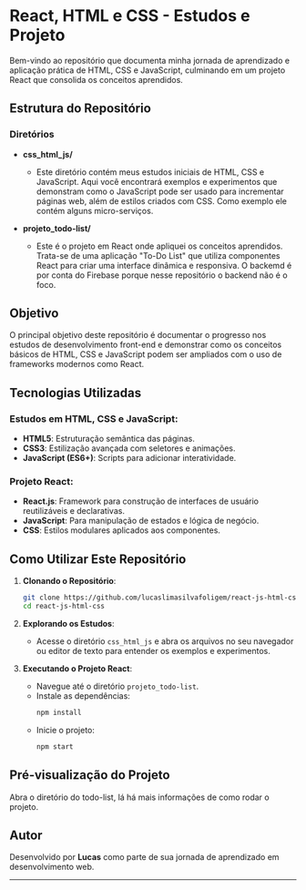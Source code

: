 # React, HTML e CSS - Estudos e Projeto

Bem-vindo ao repositório que documenta minha jornada de aprendizado e aplicação prática de HTML, CSS e JavaScript, culminando em um projeto React que consolida os conceitos aprendidos. 

## Estrutura do Repositório

### Diretórios

- **css_html_js/**
  - Este diretório contém meus estudos iniciais de HTML, CSS e JavaScript. Aqui você encontrará exemplos e experimentos que demonstram como o JavaScript pode ser usado para incrementar páginas web, além de estilos criados com CSS. Como exemplo ele contém alguns micro-serviços.

- **projeto_todo-list/**
  - Este é o projeto em React onde apliquei os conceitos aprendidos. Trata-se de uma aplicação "To-Do List" que utiliza componentes React para criar uma interface dinâmica e responsiva. O backemd é por conta do Firebase porque nesse repositório o backend não é o foco.

## Objetivo

O principal objetivo deste repositório é documentar o progresso nos estudos de desenvolvimento front-end e demonstrar como os conceitos básicos de HTML, CSS e JavaScript podem ser ampliados com o uso de frameworks modernos como React.

## Tecnologias Utilizadas

### Estudos em HTML, CSS e JavaScript:
- **HTML5**: Estruturação semântica das páginas.
- **CSS3**: Estilização avançada com seletores e animações.
- **JavaScript (ES6+)**: Scripts para adicionar interatividade.

### Projeto React:
- **React.js**: Framework para construção de interfaces de usuário reutilizáveis e declarativas.
- **JavaScript**: Para manipulação de estados e lógica de negócio.
- **CSS**: Estilos modulares aplicados aos componentes.

## Como Utilizar Este Repositório

1. **Clonando o Repositório**:
   ```bash
   git clone https://github.com/lucaslimasilvafoligem/react-js-html-css.git
   cd react-js-html-css
   ```

2. **Explorando os Estudos**:
   - Acesse o diretório `css_html_js` e abra os arquivos no seu navegador ou editor de texto para entender os exemplos e experimentos.

3. **Executando o Projeto React**:
   - Navegue até o diretório `projeto_todo-list`.
   - Instale as dependências:
     ```bash
     npm install
     ```
   - Inicie o projeto:
     ```bash
     npm start
     ```

## Pré-visualização do Projeto

Abra o diretório do todo-list, lá há mais informações de como rodar o projeto.

## Autor

Desenvolvido por **Lucas** como parte de sua jornada de aprendizado em desenvolvimento web.

---
